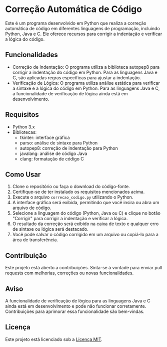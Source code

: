 # Correção Automática de Código

Este é um programa desenvolvido em Python que realiza a correção automática de código em diferentes linguagens de programação, incluindo Python, Java e C. Ele oferece recursos para corrigir a indentação e verificar a lógica do código.

## Funcionalidades

- Correção de Indentação: O programa utiliza a biblioteca autopep8 para corrigir a indentação do código em Python. Para as linguagens Java e C, são aplicadas regras específicas para ajustar a indentação.
- Verificação de Lógica: O programa utiliza análise estática para verificar a sintaxe e a lógica do código em Python. Para as linguagens Java e C, a funcionalidade de verificação de lógica ainda está em desenvolvimento.

## Requisitos

- Python 3.x
- Bibliotecas:
  - tkinter: interface gráfica
  - parso: análise de sintaxe para Python
  - autopep8: correção de indentação para Python
  - javalang: análise de código Java
  - clang: formatação de código C

## Como Usar

1. Clone o repositório ou faça o download do código-fonte.
2. Certifique-se de ter instalado os requisitos mencionados acima.
3. Execute o arquivo `correcao_codigo.py` utilizando o Python.
4. A interface gráfica será exibida, permitindo que você insira ou abra um arquivo de código.
5. Selecione a linguagem do código (Python, Java ou C) e clique no botão "Corrigir" para corrigir a indentação e verificar a lógica.
6. O resultado da correção será exibido na caixa de texto e qualquer erro de sintaxe ou lógica será destacado.
7. Você pode salvar o código corrigido em um arquivo ou copiá-lo para a área de transferência.

## Contribuição

Este projeto está aberto a contribuições. Sinta-se à vontade para enviar pull requests com melhorias, correções ou novas funcionalidades.

## Aviso

A funcionalidade de verificação de lógica para as linguagens Java e C ainda está em desenvolvimento e pode não funcionar corretamente. Contribuições para aprimorar essa funcionalidade são bem-vindas.

## Licença

Este projeto está licenciado sob a [Licença MIT](https://github.com/haimonvieira/Correcao-Identacao-Nas-Linguagens/blob/main/LICENSE).
